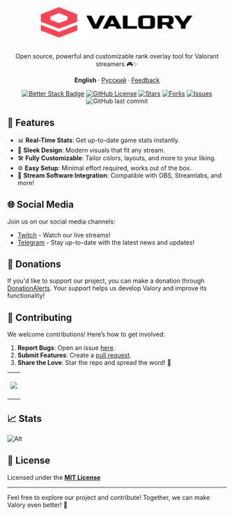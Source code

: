 <div align="center">
<a href="https://valory.su" target="_blank">
    <picture>
      <source media="(prefers-color-scheme: dark)" srcset="/.media/logo_dark.svg">
      <source media="(prefers-color-scheme: light)" srcset="/.media/logo_light.svg">
      <img alt="Valory" src="/.media/logo_light.svg" width="350" height="70" style="max-width: 100%;">
    </picture>
</a>
<br/>

<br/>Open source, powerful and customizable rank overlay tool for Valorant streamers 🎮✨<br/>

**English** · [Русский](./README.ru.md) · [Feedback](https://github.com/ValoryLabs/Valory/issues/new)

[![Better Stack Badge](https://uptime.betterstack.com/status-badges/v1/monitor/1suhk.svg)](https://uptime.betterstack.com/?utm_source=status_badge)
[![GitHub License](https://img.shields.io/github/license/ValoryLabs/Valory?color=green)](https://github.com/ValoryLabs/Valory/blob/main/LICENSE)
[![Stars](https://img.shields.io/github/stars/ValoryLabs/Valory?style=flat&color=green)](https://github.com/ValoryLabs/Valory/stargazers)
[![Forks](https://img.shields.io/github/forks/ValoryLabs/Valory?style=flat&color=green)](https://github.com/ValoryLabs/Valory/forks)
[![Issues](https://img.shields.io/github/issues/ValoryLabs/Valory?style=flat)](https://github.com/ValoryLabs/Valory/issues)
![GitHub last commit](https://img.shields.io/github/last-commit/ValoryLabs/Valory)

</div>

## 🚀 Features

- 📊 **Real-Time Stats**: Get up-to-date game stats instantly.
- 🎨 **Sleek Design**: Modern visuals that fit any stream.
- 🛠️ **Fully Customizable**: Tailor colors, layouts, and more to your liking.
- ⚙️ **Easy Setup**: Minimal effort required, works out of the box.
- 🎥 **Stream Software Integration**: Compatible with OBS, Streamlabs, and more!

## 🌐 Social Media

Join us on our social media channels:

- [Twitch](https://www.twitch.tv/MAGICXcmd) - Watch our live streams!
- [Telegram](https://t.me/magicxcmd) - Stay up-to-date with the latest news and updates!

## 💖 Donations

If you'd like to support our project, you can make a donation through [DonationAlerts](https://www.donationalerts.com/r/haxgun).
Your support helps us develop Valory and improve its functionality!

## 🤝 Contributing

We welcome contributions! Here’s how to get involved:

1. **Report Bugs**: Open an issue [here](https://github.com/ValoryLabs/Valory/issues).
2. **Submit Features**: Create a [pull request](https://github.com/ValoryLabs/Valory/pulls).
3. **Share the Love**: Star the repo and spread the word! 🌟

<div align="center">
    <a href="https://github.com/ValoryLabs/Valory/graphs/contributors" target="_blank">
      <table>
        <tr>
          <th colspan="2">
            <br><img src="https://contrib.rocks/image?repo=ValoryLabs/Valory" /><br><br>
          </th>
        </tr>
      </table>
    </a>
</div>

## 📈 Stats
![Alt](https://repobeats.axiom.co/api/embed/46fc0e8f5e8f71d357c6b50b3061373503744541.svg "Repobeats analytics image")

## 📜 License
Licensed under the **[MIT License](https://github.com/ValoryLabs/Valory/blob/main/LICENSE)**

---

Feel free to explore our project and contribute! Together, we can make Valory even better! 💪
